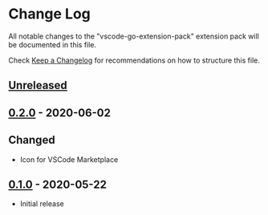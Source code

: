 # Change Log

All notable changes to the "vscode-go-extension-pack" extension pack will be documented in this file.

Check [Keep a Changelog](http://keepachangelog.com/) for recommendations on how to structure this file.

## [Unreleased]

## [0.2.0] - 2020-06-02
## Changed
- Icon for VSCode Marketplace

## [0.1.0] - 2020-05-22
- Initial release

[Unreleased]: https://github.com/loadsmart/vscode-go-extension-pack/compare/0.2.0...master
[0.2.0]: https://github.com/loadsmart/vscode-go-extension-pack/compare/0.1.0...0.2.0
[0.1.0]: https://github.com/loadsmart/vscode-go-extension-pack/compare/a1c124c...0.1.0
